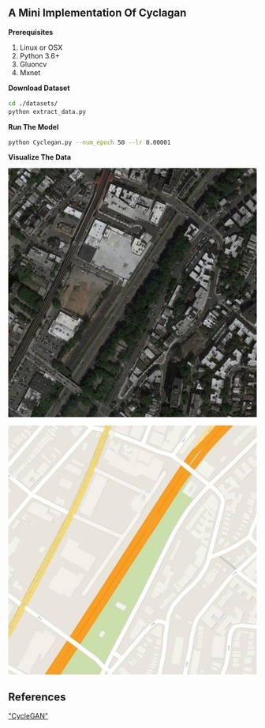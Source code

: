 ## A Mini Implementation Of Cyclagan


**Prerequisites**
1. Linux or OSX
2. Python 3.6+
3. Gluoncv
4. Mxnet


**Download  Dataset**
```bash
cd ./datasets/
python extract_data.py
```

**Run The Model**
```bash
python Cyclegan.py --num_epoch 50 --lr 0.00001
```

**Visualize The Data**

![sampleA](9_A.jpg "The Input A")

![sampleB](9_B.jpg "The Input B")


## References
["CycleGAN"](https://arxiv.org/abs/1703.10593)
